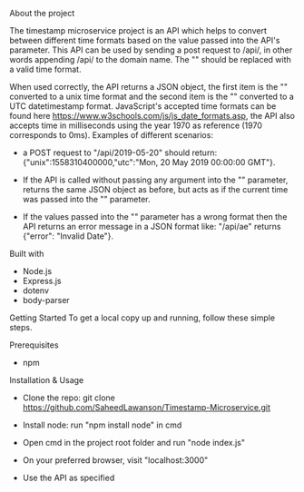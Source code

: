 About the project

The timestamp microservice project is an API which helps to convert between 
different time formats based on the value passed into the API's parameter. This API 
can be used by sending a post request to /api/<date>, in other words appending /api/<date> 
to the domain name. The "<date>" should be replaced with a valid time format.

When used correctly, the API returns a JSON object, the first item is the "<date>" converted 
to a unix time format and the second item is the "<date>" converted to a UTC datetimestamp format. JavaScript's accepted time formats can be found here https://www.w3schools.com/js/js_date_formats.asp, 
the API also accepts time in milliseconds using the year 1970 as reference (1970 corresponds to 0ms). 
Examples of different scenarios:

-   a POST request to "/api/2019-05-20" should return: 
    {"unix":1558310400000,"utc":"Mon, 20 May 2019 00:00:00 GMT"}.

-   If the API is called without passing any argument into the "<date>" parameter, returns 
    the same JSON object as before, but acts as if the current time was passed into the "<date>"
    parameter. 

-   If the values passed into the "<date>" parameter has a wrong format then the API returns
    an  error message in a JSON format like: "/api/ae" returns {"error": "Invalid Date"}.


Built with

- Node.js
- Express.js
- dotenv
- body-parser


Getting Started
To get a local copy up and running, follow these simple steps.


Prerequisites

- npm


Installation & Usage

- Clone the repo: git clone https://github.com/SaheedLawanson/Timestamp-Microservice.git

- Install node: run "npm install node" in cmd

- Open cmd in the project root folder and run "node index.js"

- On your preferred browser, visit "localhost:3000"

- Use the API as specified